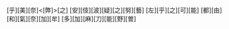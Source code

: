 [乎][美][奈]<[弊]>[之] [安][伎][波][疑][之][努][藝] [左][乎][之][可][能] [都][由][和][氣][奈][加][牟] [多][加][麻][刀][能][野][曽]
